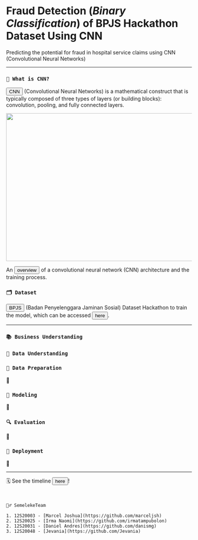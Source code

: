 # Fraud Detection (_Binary Classification_) of BPJS Hackathon Dataset Using CNN

Predicting the potential for fraud in hospital service claims using CNN (Convolutional Neural Networks)

---
### `🔖 What is CNN?`
<a href="https://insightsimaging.springeropen.com/articles/10.1007/s13244-018-0639-9"> <button>CNN</button></a> (Convolutional Neural Networks) is a mathematical construct that is typically composed of three types of layers (or building blocks): convolution, pooling, and fully connected layers.

<a href="cnn architecture"><img src="https://github.com/marceljsh/DaMi-FraudDetection-BPJS-CNN/assets/70984049/9ebf3dae-7293-4ddd-91be-6af8f7bac658" align="center" height="400" width="750" ></a>


An <a href="https://insightsimaging.springeropen.com/articles/10.1007/s13244-018-0639-9/figures/1"> <button>overview</button></a> of a convolutional neural network (CNN) architecture and the training process.

### `🗂️ Dataset`
<a href="https://bpjs-kesehatan.go.id/"> <button>BPJS</button></a> (Badan Penyelenggara Jaminan Sosial) Dataset
Hackathon to train the model, which can be accessed <a
    href="https://github.com/marceljsh/DaMi-FraudDetection-BPJS-CNN/blob/main/dataset.csv"> <button>here</button></a>.

---

### `📚 Business Understanding`

### `📑 Data Understanding`

### `🫧 Data Preparation`
🚧

### `🔁 Modeling`
🚧

### `🔍 Evaluation`
🚧

### `🎯 Deployment`
🚧

---
🗓️ See the timeline <a
    href="https://docs.google.com/spreadsheets/d/1lCm1ovuSqeUQS-WfJKTlWbghmVE-5M6GxSSM4PMYfkw/edit?usp=sharing">
    <button>here</button></a>!<br>

<br>

```
🧞‍♂️ SemelekeTeam

1. 12S20003 - [Marcel Joshua](https://github.com/marceljsh)
2. 12S20025 - [Irma Naomi](https://github.com/irmatampubolon)
2. 12S20031 - [Daniel Andres](https://github.com/danismg)
3. 12S20048 - [Jevania](https://github.com/Jevania)

```
